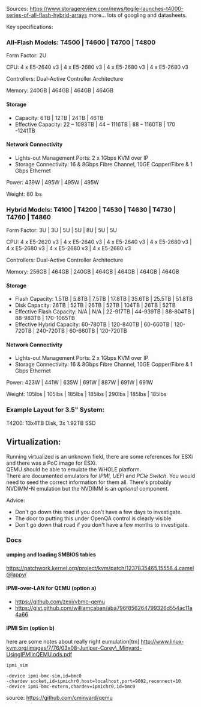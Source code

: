 Sources:
https://www.storagereview.com/news/tegile-launches-t4000-series-of-all-flash-hybrid-arrays
more... lots of googling and datasheets.


Key specifications:

 ### All-Flash Models: T4500 | T4600 | T4700 | T4800

Form Factor: 2U

CPU: 4 x E5-2640 v3 | 4 x E5-2680 v3 | 4 x E5-2680 v3 | 4 x E5-2680 v3

Controllers: Dual-Active Controller Architecture

Memory: 240GB | 464GB | 464GB | 464GB

 #### Storage

- Capacity: 6TB | 12TB | 24TB | 46TB
- Effective Capacity: 22 – 1093TB | 44 – 1116TB | 88 – 1160TB | 170 -1241TB

 #### Network Connectivity

- Lights-out Management Ports: 2 x 1Gbps KVM over IP
- Storage Connectivity: 16 & 8Gbps Fibre Channel, 10GE Copper/Fibre & 1 Gbps Ethernet


Power: 439W | 495W | 495W | 495W

Weight: 80 lbs

 ### Hybrid Models: T4100 | T4200 | T4530 | T4630 | T4730 | T4760 | T4860

Form Factor: 3U | 3U | 5U | 5U | 8U | 5U | 5U

CPU: 4 x E5-2620 v3 | 4 x E5-2640 v3 | 4 x E5-2640 v3 | 4 x E5-2680 v3 | 4 x E5-2680 v3 | 4 x E5-2680 v3 | 4 x E5-2680 v3

Controllers: Dual-Active Controller Architecture

Memory: 256GB | 464GB | 240GB | 464GB | 464GB | 464GB | 464GB

 #### Storage

- Flash Capacity: 1.5TB | 5.8TB | 7.5TB | 17.8TB | 35.6TB | 25.5TB | 51.8TB
- Disk Capacity:  26TB | 52TB | 26TB | 52TB | 104TB | 26TB | 52TB
- Effective Flash Capacity: N/A | N/A | 22-917TB | 44-939TB | 88-804TB | 88-983TB | 170-1065TB
- Effective Hybrid Capacity: 60-780TB | 120-840TB | 60-660TB | 120-720TB | 240-720TB | 60-660TB | 120-720TB


 #### Network Connectivity
- Lights-out Management Ports: 2 x 1Gbps KVM over IP
- Storage Connectivity: 16 & 8Gbps Fibre Channel, 10GE Copper/Fibre & 1 Gbps Ethernet


Power: 423W | 441W | 635W | 691W | 887W | 691W | 691W

Weight: 105lbs | 105lbs | 185lbs | 185lbs | 290lbs | 185lbs | 185lbs



### Example Layout for 3.5" System:

T4200: 13x4TB Disk, 3x 1.92TB SSD




## Virtualization:

Running virtualized is an unknown field, there are some references for ESXi and there was a PoC image for ESXi.  
QEMU should be able to emulate the WHOLE platform.  
There are documented emulators for *IPMI, UEFI* and *PCIe Switch*.
You would need to seed the correct information for them all.
There's probably NVDIMM-N emulation but the NVDIMM is an *optional* component.

Advice:
- Don't go down this road if you don't have a few days to investigate.
- The door to putting this under OpenQA control is clearly visible
- Don't go down that road if you don't have a few months to investigate.


### Docs

#### umping and loading SMBIOS tables

https://patchwork.kernel.org/project/kvm/patch/1237835465.15558.4.camel@lappy/

#### IPMI-over-LAN for QEMU (option a)

- https://github.com/zexi/vbmc-qemu
- https://gist.github.com/williamcaban/aba796f856264799326d554ac11a4a66

#### IPMI Sim (option b)

here are some notes about really right eumulation[tm]  http://www.linux-kvm.org/images/7/76/03x08-Juniper-Corey\_Minyard-UsingIPMIinQEMU.ods.pdf

```
ipmi_sim

-device ipmi-bmc-sim,id=bmc0
-chardev socket,id=ipmichr0,host=localhost,port=9002,reconnect=10
-device ipmi-bmc-extern,chardev=ipmichr0,id=bmc0
```

source: https://github.com/cminyard/qemu
